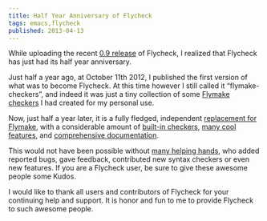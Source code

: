 ```yaml
---
title: Half Year Anniversary of Flycheck
tags: emacs,flycheck
published: 2013-04-13
---
```


While uploading the recent [0.9 release][1] of Flycheck, I realized that Flycheck
has just had its half year anniversary.

Just half a year ago, at October 11th 2012, I published the first version of
what was to become Flycheck.  At this time however I still called it
“flymake-checkers”, and indeed it was just a tiny collection of some
[Flymake checkers][2] I had created for my personal use.

Now, just half a year later, it is a fully fledged, independent
[replacement for Flymake][3], with a considerable amount of
[built-in checkers][4], [many cool features][5], and [comprehensive
documentation][6].

This would not have been possible without [many helping hands][7], who added
reported bugs, gave feedback, contributed new syntax checkers or even new
features.  If you are a Flycheck user, be sure to give these awesome people some
Kudos.

I would like to thank all users and contributors of Flycheck for your continuing
help and support.  It is honor and fun to me to provide Flycheck to such awesome
people.

[1]: http://flycheck.readthedocs.org/en/0.17/manual/changes.html#apr-13-2013
[2]: https://github.com/flycheck/flycheck/tree/0.1
[3]: https://github.com/flycheck/flycheck/tree/0.9
[4]: https://github.com/flycheck/flycheck/blob/0.9/flycheck.el#L84
[5]: https://github.com/flycheck/flycheck/tree/0.9#features
[6]: http://flycheck.github.io/
[7]: https://github.com/flycheck/flycheck/tree/0.9#credits
